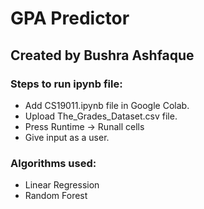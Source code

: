 # GPA Predictor
## Created by Bushra Ashfaque
### Steps to run ipynb file:
* Add CS19011.ipynb file in Google Colab.
* Upload The_Grades_Dataset.csv file.
* Press Runtime -> Runall cells
* Give input as a user.

### Algorithms used:
* Linear Regression
* Random Forest
